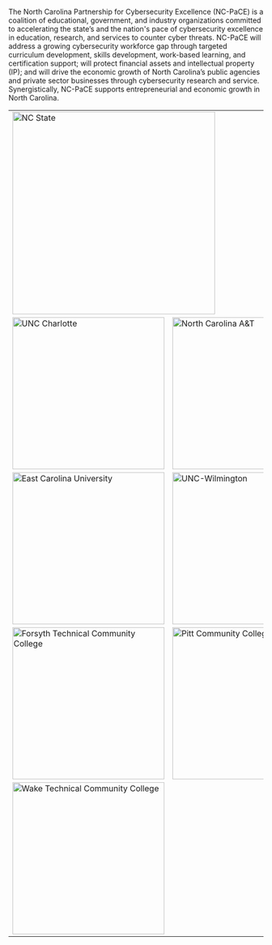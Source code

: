 The North Carolina Partnership for Cybersecurity Excellence (NC-PaCE) is a coalition of
educational, government, and industry organizations committed to accelerating the state’s and the nation's
pace of cybersecurity excellence in education, research, and services to counter cyber threats. NC-PaCE
will address a growing cybersecurity workforce gap through targeted curriculum development, skills development, work-based learning, and certification support; will protect financial assets and intellectual property (IP); and will drive the economic growth of North Carolina’s public agencies and private sector businesses through cybersecurity research and service. Synergistically, NC-PaCE supports entrepreneurial and economic growth in North Carolina.

<div style="text-align:center;">
<table>
<tr>
<td colspan=2>
<a href="https://ncsu.edu"><img src="{% link assets/ncstate.png %}" width=400 alt="NC State" /></a>
</td>
</tr>

<tr>
<td>
<a href="https://charlotte.edu"><img src="{% link assets/uncc.png %}" width=300 alt="UNC Charlotte" /></a>
</td>
<td>
<a href="https://ncat.edu"><img src="{% link assets/ncat.png %}" width=300 alt="North Carolina A&amp;T" /></a>
</td>
</tr>

<tr>
<td>
<a href="https://ecu.edu"><img src="{% link assets/ecu.png %}" width=300 alt="East Carolina University" /></a>
</td>
<td>
<a href="https://uncw.edu"><img src="{% link assets/uncw.png %}" width=300 alt="UNC-Wilmington" /></a>
</td>
</tr>

<tr>
<td>
<a href="https://forsythtech.edu/"><img src="{% link assets/forsythtech.png %}" width=300 alt="Forsyth Technical Community College" /></a>
</td>
<td>
<a href="https://pittcc.edu"><img src="{% link assets/pittcc.png %}" width=300 alt="Pitt Community College" /></a>
</td>
</tr>

<tr>
<td colspan=2>
<a href="https://waketech.edu"><img src="{% link assets/waketech.png %}" width=300 alt="Wake Technical Community College" /></a>
</td>
</tr>

</table>
</div>
